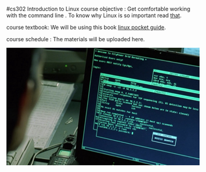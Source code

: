 #cs302 Introduction to Linux 
course objective :
Get comfortable working with the command line .
To know why Linux is so important read [that](http://readwrite.com/2014/08/20/linux-jobs-demand-certification).

course textbook:
We will be using this book [linux pocket guide](http://www.doc-developpement-durable.org/file/Projets-informatiques/cours-&-manuels-informatiques/Linux/Linux_Pocket_Guide.pdf).

course schedule :
The materials will be uploaded here.


![cs302-Introduction-to-Linux](https://github.com/ibrahimelbanna/cs302/blob/master/Introduction%20to%20linux%20.jpeg
"Introduction to linux ")  
